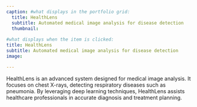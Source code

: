 ```yaml
---
caption: #what displays in the portfolio grid:
  title: HealthLens
  subtitle: Automated medical image analysis for disease detection
  thumbnail: 
  
#what displays when the item is clicked:
title: HealthLens
subtitle: Automated medical image analysis for disease detection
image: 

---
```


 HealthLens is an advanced system designed for medical image analysis. It focuses on chest X-rays, detecting respiratory diseases such as pneumonia. By leveraging deep learning techniques, HealthLens assists healthcare professionals in accurate diagnosis and treatment planning.

